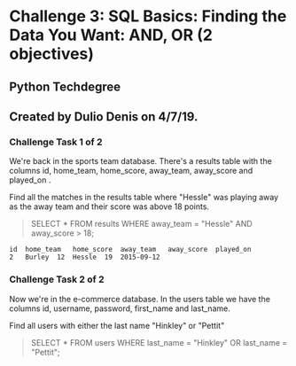# Challenge 3: SQL Basics: Finding the Data You Want: AND, OR (2 objectives)
## Python Techdegree
## Created by Dulio Denis on 4/7/19.

### Challenge Task 1 of 2
We're back in the sports team database. There's a results table with the columns id, home_team, home_score, away_team, away_score and played_on .

Find all the matches in the results table where "Hessle" was playing away as the away team and their score was above 18 points.
> SELECT * FROM results WHERE away_team = "Hessle" AND away_score > 18;
```
id 	home_team 	home_score 	away_team 	away_score 	played_on
2 	Burley 	12 	Hessle 	19 	2015-09-12
```

### Challenge Task 2 of 2

Now we're in the e-commerce database. In the users table we have the columns id, username, password, first_name and last_name.

Find all users with either the last name "Hinkley" or "Pettit"
> SELECT * FROM users WHERE last_name = "Hinkley" OR last_name = "Pettit";
